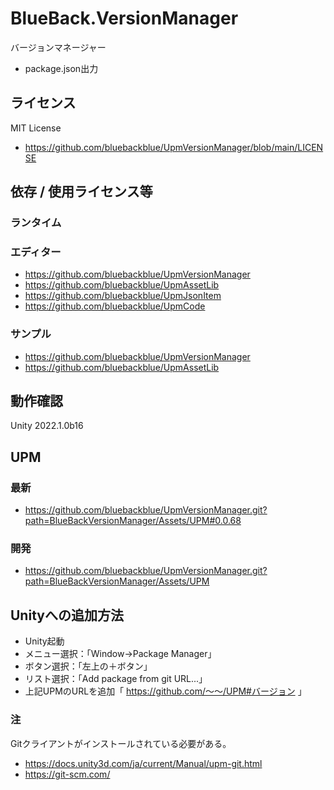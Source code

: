 # BlueBack.VersionManager
バージョンマネージャー
* package.json出力

## ライセンス
MIT License
* https://github.com/bluebackblue/UpmVersionManager/blob/main/LICENSE

## 依存 / 使用ライセンス等
### ランタイム
### エディター
* https://github.com/bluebackblue/UpmVersionManager
* https://github.com/bluebackblue/UpmAssetLib
* https://github.com/bluebackblue/UpmJsonItem
* https://github.com/bluebackblue/UpmCode
### サンプル
* https://github.com/bluebackblue/UpmVersionManager
* https://github.com/bluebackblue/UpmAssetLib

## 動作確認
Unity 2022.1.0b16

## UPM
### 最新
* https://github.com/bluebackblue/UpmVersionManager.git?path=BlueBackVersionManager/Assets/UPM#0.0.68
### 開発
* https://github.com/bluebackblue/UpmVersionManager.git?path=BlueBackVersionManager/Assets/UPM

## Unityへの追加方法
* Unity起動
* メニュー選択：「Window->Package Manager」
* ボタン選択：「左上の＋ボタン」
* リスト選択：「Add package from git URL...」
* 上記UPMのURLを追加「 https://github.com/～～/UPM#バージョン 」
### 注
Gitクライアントがインストールされている必要がある。
* https://docs.unity3d.com/ja/current/Manual/upm-git.html
* https://git-scm.com/


